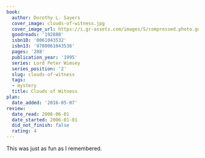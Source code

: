 ```yaml
---
book:
  author: Dorothy L. Sayers
  cover_image: clouds-of-witness.jpg
  cover_image_url: https://i.gr-assets.com/images/S/compressed.photo.goodreads.com/books/1287510321l/192888._SX98_.jpg
  goodreads: '192888'
  isbn10: '0061043532'
  isbn13: '9780061043536'
  pages: '288'
  publication_year: '1995'
  series: Lord Peter Wimsey
  series_position: '2'
  slug: clouds-of-witness
  tags:
  - mystery
  title: Clouds of Witness
plan:
  date_added: '2016-05-07'
review:
  date_read: 2006-06-01
  date_started: 2006-01-01
  did_not_finish: false
  rating: 4
---
```


This was just as fun as I remembered.
